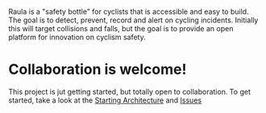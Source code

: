 Raula is a "safety bottle" for cyclists that is accessible and easy to build. The goal is to detect, prevent, record and alert on cycling incidents. Initially this will target collisions and falls, but the goal is to provide an open platform for innovation on cyclism safety.

# Collaboration is welcome!

This project is jut getting started, but totally open to collaboration. To get started, take a look at the [Starting Architecture](https://github.com/faermanj/RaulA/blob/master/doc/arch/2019/10/2019-10-11_Starting%20Architecture.md) and [Issues](https://github.com/faermanj/RaulA/issues)
